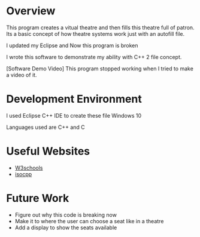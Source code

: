 # Overview
This program creates a vitual theatre and then fills this theatre full of patron. Its a basic concept of how theatre systems work just with an autofill file.

I updated my Eclipse and Now this program is broken

I wrote this software to demonstrate my ability with C++ 2 file concept.

[Software Demo Video] 
This program stopped working when I tried to make a video of it.

# Development Environment

I used Eclipse C++ IDE to create these file
Windows 10

Languages used are C++ and C

# Useful Websites
- [W3schools](https://www.w3schools.com/cpp/)
- [isocpp](https://isocpp.org/)

# Future Work
- Figure out why this code is breaking now
- Make it to where the user can choose a seat like in a theatre
- Add a display to show the seats available
